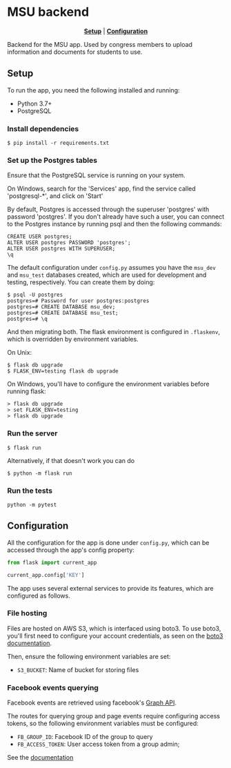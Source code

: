 # MSU backend

<p align="center">
  <b><a href="#setup">Setup</a></b>
  |
  <b><a href="#configuration">Configuration</a></b>
</p>

Backend for the MSU app. Used by congress members to upload information
and documents for students to use.

## Setup

To run the app, you need the following installed and running:
  * Python 3.7+
  * PostgreSQL

### Install dependencies

```
$ pip install -r requirements.txt
```

### Set up the Postgres tables

Ensure that the PostgreSQL service is running on your system.

On Windows, search for the 'Services' app, find the service called
'postgresql-\*', and click on 'Start'

By default, Postgres is accessed through the superuser 'postgres' with
password 'postgres'. If you don't already have such a user, you can
connect to the Postgres instance by running psql and then the following
commands:

```
CREATE USER postgres;
ALTER USER postgres PASSWORD 'postgres';
ALTER USER postgres WITH SUPERUSER;
\q
```

The default configuration under `config.py` assumes you have the
`msu_dev` and `msu_test` databases created, which are used for
development and testing, respectively. You can create them by doing:

```
$ psql -U postgres
postgres=# Password for user postgres:postgres
postgres=# CREATE DATABASE msu_dev;
postgres=# CREATE DATABASE msu_test;
postgres=# \q
```

And then migrating both. The flask environment is configured in
`.flaskenv`, which is overridden by environment variables.

On Unix:

```
$ flask db upgrade
$ FLASK_ENV=testing flask db upgrade
```

On Windows, you'll have to configure the environment variables
before running flask:

```
> flask db upgrade
> set FLASK_ENV=testing
> flask db upgrade
```

### Run the server

```
$ flask run
```

Alternatively, if that doesn't work you can do

```
$ python -m flask run
```

### Run the tests

```
python -m pytest
```

## Configuration

All the configuration for the app is done under `config.py`,
which can be accessed through the app's config property:

```py
from flask import current_app

current_app.config['KEY']
```

The app uses several external services to provide its features,
which are configured as follows.

### File hosting

Files are hosted on AWS S3, which is interfaced using boto3. To
use boto3, you'll first need to configure your account credentials,
as seen on the
[boto3 documentation](https://boto3.amazonaws.com/v1/documentation/api/latest/guide/quickstart.html#configuration).

Then, ensure the following environment variables are set:

* `S3_BUCKET`: Name of bucket for storing files

### Facebook events querying

Facebook events are retrieved using facebook's
[Graph API](https://developers.facebook.com/docs/graph-api).

The routes for querying group and page events require configuring
access tokens, so the following environment variables must be
configured:

* `FB_GROUP_ID`: Facebook ID of the group to query
* `FB_ACCESS_TOKEN`: User access token from a group admin;

See the
[documentation](https://developers.facebook.com/docs/graph-api/reference/v5.0/group/events)
